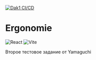 [![Dak1 CI/CD](https://github.com/Go5710264/ergonomie/actions/workflows/deploument.yml/badge.svg)](https://github.com/Go5710264/ergonomie/actions/workflows/deploument.yml)

# Ergonomie

![React](https://img.shields.io/badge/react-%2320232a.svg?style=for-the-badge&logo=react&logoColor=%2361DAFB) ![Vite](https://img.shields.io/badge/vite-%23646CFF.svg?style=for-the-badge&logo=vite&logoColor=white)

Второе тестовое задание от Yamaguchi 
